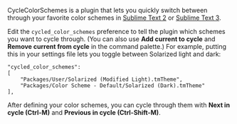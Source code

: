 CycleColorSchemes is a plugin that lets you quickly switch between through your favorite color schemes in [Sublime Text 2](http://sublimetext.com/2) or [Sublime Text 3](http://sublimetext.com/3).

Edit the `cycled_color_schemes` preference to tell the plugin which schemes you want to cycle through.  (You can also use **Add current to cycle** and **Remove current from cycle** in the command palette.)  For example, putting this in your settings file lets you toggle between Solarized light and dark:

    "cycled_color_schemes":
    [
        "Packages/User/Solarized (Modified Light).tmTheme",
        "Packages/Color Scheme - Default/Solarized (Dark).tmTheme"
    ],

After defining your color schemes, you can cycle through them with **Next in cycle (Ctrl-M)** and **Previous in cycle (Ctrl-Shift-M)**.
